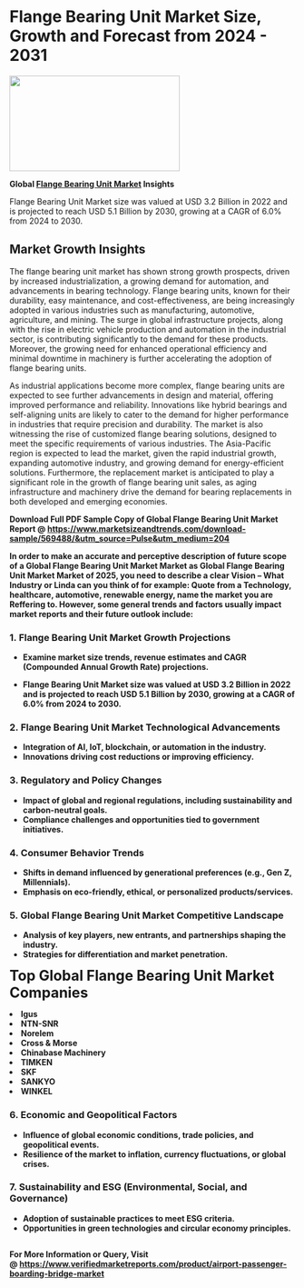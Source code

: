 <H1>Flange Bearing Unit Market Size, Growth and Forecast from 2024 - 2031</H1><img class="aligncenter size-medium wp-image-584254" src="https://thirdeyenews.in/wp-content/uploads/2024/09/Global-Market-Research-300x168.jpeg" alt="" width="300" height="168" /><p><strong>Global&nbsp;<a href="https://www.marketsizeandtrends.com/download-sample/569488/&amp;utm_source=Pulse&amp;utm_medium=204">Flange Bearing Unit Market</a> Insights</strong></p><p>Flange Bearing Unit Market size was valued at USD 3.2 Billion in 2022 and is projected to reach USD 5.1 Billion by 2030, growing at a CAGR of 6.0% from 2024 to 2030.</p><p><h2>Market Growth Insights</h2> <p>The flange bearing unit market has shown strong growth prospects, driven by increased industrialization, a growing demand for automation, and advancements in bearing technology. Flange bearing units, known for their durability, easy maintenance, and cost-effectiveness, are being increasingly adopted in various industries such as manufacturing, automotive, agriculture, and mining. The surge in global infrastructure projects, along with the rise in electric vehicle production and automation in the industrial sector, is contributing significantly to the demand for these products. Moreover, the growing need for enhanced operational efficiency and minimal downtime in machinery is further accelerating the adoption of flange bearing units.</p> <p><strong></strong></p> <p>As industrial applications become more complex, flange bearing units are expected to see further advancements in design and material, offering improved performance and reliability. Innovations like hybrid bearings and self-aligning units are likely to cater to the demand for higher performance in industries that require precision and durability. The market is also witnessing the rise of customized flange bearing solutions, designed to meet the specific requirements of various industries. The Asia-Pacific region is expected to lead the market, given the rapid industrial growth, expanding automotive industry, and growing demand for energy-efficient solutions. Furthermore, the replacement market is anticipated to play a significant role in the growth of flange bearing unit sales, as aging infrastructure and machinery drive the demand for bearing replacements in both developed and emerging economies.</p> <p><strong></p><p><span class=""><strong>Download Full PDF Sample Copy of Global Flange Bearing Unit Market Report</strong> @ <a href="https://www.marketsizeandtrends.com/download-sample/569488/&amp;utm_source=Pulse&amp;utm_medium=204" target="_blank">https://www.marketsizeandtrends.com/download-sample/569488/&amp;utm_source=Pulse&amp;utm_medium=204</a></span></p><p>In order to make an accurate and perceptive description of future scope of a Global&nbsp;Flange Bearing Unit Market Market as Global&nbsp;Flange Bearing Unit Market Market of 2025, you need to describe a clear Vision &ndash; What Industry or Linda can you think of for example: Quote from a Technology, healthcare, automotive, renewable energy, name the market you are Reffering to. However, some general trends and factors usually impact market reports and their future outlook include:</p><h3>1.&nbsp;<strong>Flange Bearing Unit Market Growth Projections</strong></h3><ul><li>Examine market size trends, revenue estimates and CAGR (Compounded Annual Growth Rate) projections.</li><li><p>Flange Bearing Unit Market size was valued at USD 3.2 Billion in 2022 and is projected to reach USD 5.1 Billion by 2030, growing at a CAGR of 6.0% from 2024 to 2030.</p></li></ul><h3>2.&nbsp;<strong>Flange Bearing Unit Market Technological Advancements</strong></h3><ul><li>Integration of AI, IoT, blockchain, or automation in the industry.</li><li>Innovations driving cost reductions or improving efficiency.</li></ul><h3>3.&nbsp;<strong>Regulatory and Policy Changes</strong></h3><ul><li>Impact of global and regional regulations, including sustainability and carbon-neutral goals.</li><li>Compliance challenges and opportunities tied to government initiatives.</li></ul><h3>4.&nbsp;<strong>Consumer Behavior Trends</strong></h3><ul><li>Shifts in demand influenced by generational preferences (e.g., Gen Z, Millennials).</li><li>Emphasis on eco-friendly, ethical, or personalized products/services.</li></ul><h3>5.&nbsp;<strong>Global Flange Bearing Unit Market Competitive Landscape</strong></h3><ul><li>Analysis of key players, new entrants, and partnerships shaping the industry.</li><li>Strategies for differentiation and market penetration.</li></ul><p data-pm-slice="1 1 []"><span style="color: inherit; font-family: inherit; font-size: 25px;">Top Global Flange Bearing Unit Market Companies</span></p><div class="" data-test-id=""><p><li>Igus</li><li> NTN-SNR</li><li> Norelem</li><li> Cross & Morse</li><li> Chinabase Machinery</li><li> TIMKEN</li><li> SKF</li><li> SANKYO</li><li> WINKEL</li></p></div><h3>6.&nbsp;<strong>Economic and Geopolitical Factors</strong></h3><ul><li>Influence of global economic conditions, trade policies, and geopolitical events.</li><li>Resilience of the market to inflation, currency fluctuations, or global crises.</li></ul><h3>7.&nbsp;<strong>Sustainability and ESG (Environmental, Social, and Governance)</strong></h3><ul><li>Adoption of sustainable practices to meet ESG criteria.</li><li>Opportunities in green technologies and circular economy principles.</li></ul><h2><strong style="font-size: 14px;">For More Information or Query, Visit @&nbsp;</strong><a style="background-color: #ffffff; font-size: 14px;" href="https://www.marketsizeandtrends.com/report/flange-bearing-unit-market/" target="_blank">https://www.verifiedmarketreports.com/product/airport-passenger-boarding-bridge-market</a></h2>
